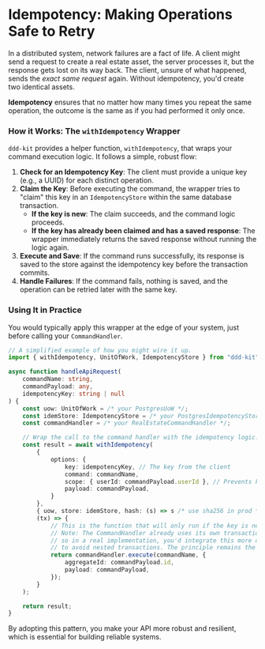 # Idempotency: Making Operations Safe to Retry

In a distributed system, network failures are a fact of life. A client might send a request to create a real estate asset, the server processes it, but the response gets lost on its way back. The client, unsure of what happened, sends the *exact same request* again. Without idempotency, you'd create two identical assets.

**Idempotency** ensures that no matter how many times you repeat the same operation, the outcome is the same as if you had performed it only once.

### How it Works: The `withIdempotency` Wrapper

`ddd-kit` provides a helper function, `withIdempotency`, that wraps your command execution logic. It follows a simple, robust flow:
1.  **Check for an Idempotency Key**: The client must provide a unique key (e.g., a UUID) for each distinct operation.
2.  **Claim the Key**: Before executing the command, the wrapper tries to "claim" this key in an `IdempotencyStore` within the same database transaction.
    - **If the key is new**: The claim succeeds, and the command logic proceeds.
    - **If the key has already been claimed and has a saved response**: The wrapper immediately returns the saved response without running the logic again.
3.  **Execute and Save**: If the command runs successfully, its response is saved to the store against the idempotency key before the transaction commits.
4.  **Handle Failures**: If the command fails, nothing is saved, and the operation can be retried later with the same key.

### Using It in Practice

You would typically apply this wrapper at the edge of your system, just before calling your `CommandHandler`.

```typescript
// A simplified example of how you might wire it up.
import { withIdempotency, UnitOfWork, IdempotencyStore } from "ddd-kit";

async function handleApiRequest(
    commandName: string,
    commandPayload: any,
    idempotencyKey: string | null
) {
    const uow: UnitOfWork = /* your PostgresUoW */;
    const idemStore: IdempotencyStore = /* your PostgresIdempotencyStore */;
    const commandHandler = /* your RealEstateCommandHandler */;

    // Wrap the call to the command handler with the idempotency logic.
    const result = await withIdempotency(
        {
            options: {
                key: idempotencyKey, // The key from the client
                command: commandName,
                scope: { userId: commandPayload.userId }, // Prevents key collisions between users
                payload: commandPayload,
            }
        },
        { uow, store: idemStore, hash: (s) => s /* use sha256 in prod */ },
        (tx) => {
            // This is the function that will only run if the key is new.
            // Note: The CommandHandler already uses its own transaction,
            // so in a real implementation, you'd integrate this more deeply
            // to avoid nested transactions. The principle remains the same.
            return commandHandler.execute(commandName, {
                aggregateId: commandPayload.id,
                payload: commandPayload,
            });
        }
    );

    return result;
}
```

By adopting this pattern, you make your API more robust and resilient, which is essential for building reliable systems.

